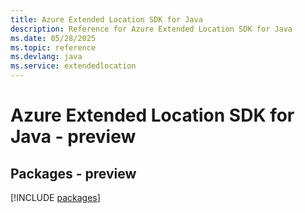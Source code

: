 ```yaml
---
title: Azure Extended Location SDK for Java
description: Reference for Azure Extended Location SDK for Java
ms.date: 05/28/2025
ms.topic: reference
ms.devlang: java
ms.service: extendedlocation
---
```

# Azure Extended Location SDK for Java - preview
## Packages - preview
[!INCLUDE [packages](extended-location-index.md)]